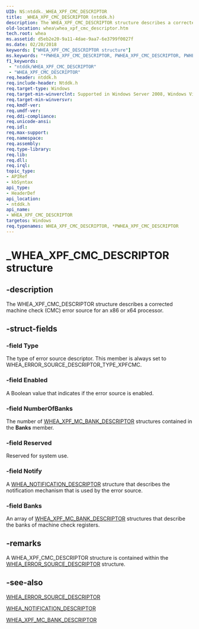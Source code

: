 ```yaml
---
UID: NS:ntddk._WHEA_XPF_CMC_DESCRIPTOR
title: _WHEA_XPF_CMC_DESCRIPTOR (ntddk.h)
description: The WHEA_XPF_CMC_DESCRIPTOR structure describes a corrected machine check (CMC) error source for an x86 or x64 processor.
old-location: whea\whea_xpf_cmc_descriptor.htm
tech.root: whea
ms.assetid: d5eb2e20-9a11-4dae-9aa7-6e3799f0027f
ms.date: 02/20/2018
keywords: ["WHEA_XPF_CMC_DESCRIPTOR structure"]
ms.keywords: "*PWHEA_XPF_CMC_DESCRIPTOR, PWHEA_XPF_CMC_DESCRIPTOR, PWHEA_XPF_CMC_DESCRIPTOR structure pointer [WHEA Drivers and Applications], WHEA_XPF_CMC_DESCRIPTOR, WHEA_XPF_CMC_DESCRIPTOR structure [WHEA Drivers and Applications], _WHEA_XPF_CMC_DESCRIPTOR, ntddk/PWHEA_XPF_CMC_DESCRIPTOR, ntddk/WHEA_XPF_CMC_DESCRIPTOR, whea.whea_xpf_cmc_descriptor, whearef_a14dc817-f689-492c-8993-1a5c9869a6c6.xml"
f1_keywords:
 - "ntddk/WHEA_XPF_CMC_DESCRIPTOR"
 - "WHEA_XPF_CMC_DESCRIPTOR"
req.header: ntddk.h
req.include-header: Ntddk.h
req.target-type: Windows
req.target-min-winverclnt: Supported in Windows Server 2008, Windows Vista SP1, and later versions of Windows.
req.target-min-winversvr: 
req.kmdf-ver: 
req.umdf-ver: 
req.ddi-compliance: 
req.unicode-ansi: 
req.idl: 
req.max-support: 
req.namespace: 
req.assembly: 
req.type-library: 
req.lib: 
req.dll: 
req.irql: 
topic_type:
- APIRef
- kbSyntax
api_type:
- HeaderDef
api_location:
- ntddk.h
api_name:
- WHEA_XPF_CMC_DESCRIPTOR
targetos: Windows
req.typenames: WHEA_XPF_CMC_DESCRIPTOR, *PWHEA_XPF_CMC_DESCRIPTOR
---
```


# _WHEA_XPF_CMC_DESCRIPTOR structure


## -description


The WHEA_XPF_CMC_DESCRIPTOR structure describes a corrected machine check (CMC) error source for an x86 or x64 processor.


## -struct-fields




### -field Type

The type of error source descriptor. This member is always set to WHEA_ERROR_SOURCE_DESCRIPTOR_TYPE_XPFCMC.


### -field Enabled

A Boolean value that indicates if the error source is enabled.


### -field NumberOfBanks

The number of <a href="https://docs.microsoft.com/windows-hardware/drivers/ddi/ntddk/ns-ntddk-_whea_xpf_mc_bank_descriptor">WHEA_XPF_MC_BANK_DESCRIPTOR</a> structures contained in the <b>Banks</b> member.


### -field Reserved

Reserved for system use.


### -field Notify

A <a href="https://docs.microsoft.com/windows-hardware/drivers/ddi/ntddk/ns-ntddk-_whea_notification_descriptor">WHEA_NOTIFICATION_DESCRIPTOR</a> structure that describes the notification mechanism that is used by the error source.


### -field Banks

An array of <a href="https://docs.microsoft.com/windows-hardware/drivers/ddi/ntddk/ns-ntddk-_whea_xpf_mc_bank_descriptor">WHEA_XPF_MC_BANK_DESCRIPTOR</a> structures that describe the banks of machine check registers.


## -remarks



A WHEA_XPF_CMC_DESCRIPTOR structure is contained within the <a href="https://docs.microsoft.com/windows-hardware/drivers/ddi/ntddk/ns-ntddk-_whea_error_source_descriptor">WHEA_ERROR_SOURCE_DESCRIPTOR</a> structure.




## -see-also




<a href="https://docs.microsoft.com/windows-hardware/drivers/ddi/ntddk/ns-ntddk-_whea_error_source_descriptor">WHEA_ERROR_SOURCE_DESCRIPTOR</a>



<a href="https://docs.microsoft.com/windows-hardware/drivers/ddi/ntddk/ns-ntddk-_whea_notification_descriptor">WHEA_NOTIFICATION_DESCRIPTOR</a>



<a href="https://docs.microsoft.com/windows-hardware/drivers/ddi/ntddk/ns-ntddk-_whea_xpf_mc_bank_descriptor">WHEA_XPF_MC_BANK_DESCRIPTOR</a>
 

 

